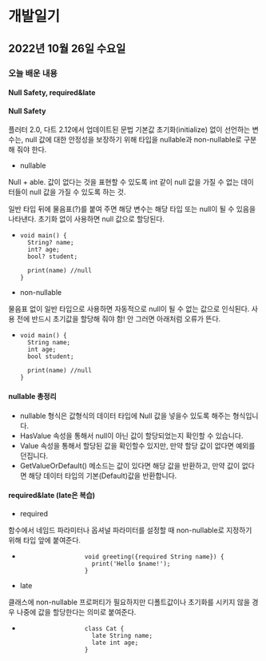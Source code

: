 # 개발일기 
## 2022년 10월 26일 수요일
### 오늘 배운 내용
#### Null Safety, required&late

#### Null Safety

플러터 2.0, 다트 2.12에서 업데이트된 문법
기본값 초기화(initialize) 없이 선언하는 변수는, null 값에 대한 안정성을 보장하기 위해 타입을 nullable과 non-nullable로 구분해 줘야 한다.

- nullable 

Null + able. 값이 없다는 것을 표현할 수 있도록 int 같이 null 값을 가질 수 없는 데이터들이 null 값을 가질 수 있도록 하는 것.

일반 타입 뒤에 물음표(?)를 붙여 주면 해당 변수는 해당 타입 또는 null이 될 수 있음을 나타낸다. 초기화 없이 사용하면 null 값으로 할당된다.
-     void main() {
        String? name;
        int? age;
        bool? student;
  
        print(name)	//null
      }
            
- non-nullable 

물음표 없이 일반 타입으로 사용하면 자동적으로 null이 될 수 없는 값으로 인식된다. 사용 전에 반드시 초기값을 할당해 줘야 함! 안 그러면 아래처럼 오류가 뜬다.
-     void main() {
        String name;
        int age;
        bool student;
        
        print(name) //null
      }
      
#### nullable 총정리

- nullable 형식은 값형식의 데이터 타입에 Null 값을 넣을수 있도록 해주는 형식입니다.
- HasValue 속성을 통해서 null이 아닌 값이 할당되었는지 확인할 수 있습니다.
- Value 속성을 통해서 할당된 값을 확인할수 있지만, 만약 할당 값이 없다면 예외를 던집니다. 
- GetValueOrDefault() 메소드는 값이 있다면 해당 값을 반환하고, 만약 값이 없다면 해당 데이터 타입의 기본(Default)값을 반환합니다.

#### required&late (late은 복습)

- required

함수에서 네임드 파라미터나 옵셔널 파라미터를 설정할 때 non-nullable로 지정하기 위해 타입 앞에 붙여준다.

-                       void greeting({required String name}) {
                          print('Hello $name!');
                        }
                        
- late 

클래스에 non-nullable 프로퍼티가 필요하지만 디폴트값이나 초기화를 시키지 않을 경우 나중에 값을 할당한다는 의미로 붙여준다.

-                       class Cat {
                          late String name;
                          late int age;
                        }
